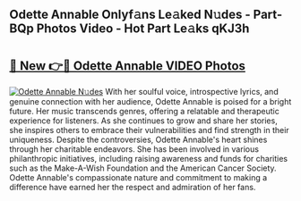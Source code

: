 ## Odette Annable Onlyf𝚊ns Le𝚊ked N𝚞des - Part-BQp Photos Video - Hot Part Le𝚊ks qKJ3h

# <h2><a href="http://ab55457.deff.icu/?id=Odette+Annable">🔗 New 👉🔴 Odette Annable VIDEO Photos</a></h2>

[![Odette Annable N𝚞des](https://i.imgur.com/rIISA9y.gif)](http://ab55457.deff.icu/?id=Odette+Annable)
With her soulful voice, introspective lyrics, and genuine connection with her audience, Odette Annable is poised for a bright future. Her music transcends genres, offering a relatable and therapeutic experience for listeners. As she continues to grow and share her stories, she inspires others to embrace their vulnerabilities and find strength in their uniqueness. Despite the controversies, Odette Annable's heart shines through her charitable endeavors. She has been involved in various philanthropic initiatives, including raising awareness and funds for charities such as the Make-A-Wish Foundation and the American Cancer Society. Odette Annable's compassionate nature and commitment to making a difference have earned her the respect and admiration of her fans.
